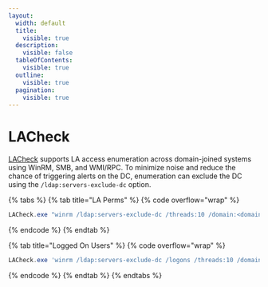 ```yaml
---
layout:
  width: default
  title:
    visible: true
  description:
    visible: false
  tableOfContents:
    visible: true
  outline:
    visible: true
  pagination:
    visible: true
---
```


# LACheck

[LACheck](https://github.com/mitchmoser/LACheck) supports LA access enumeration across domain-joined systems using WinRM, SMB, and WMI/RPC. To minimize noise and reduce the chance of triggering alerts on the DC, enumeration can exclude the DC using the `/ldap:servers-exclude-dc` option.

{% tabs %}
{% tab title="LA Perms" %}
{% code overflow="wrap" %}
```powershell
LACheck.exe "winrm /ldap:servers-exclude-dc /threads:10 /domain:<domain>"
```
{% endcode %}
{% endtab %}

{% tab title="Logged On Users" %}
{% code overflow="wrap" %}
```powershell
LACheck.exe 'winrm /ldap:servers-exclude-dc /logons /threads:10 /domain:dollarcorp.moneycorp.local'
```
{% endcode %}
{% endtab %}
{% endtabs %}
